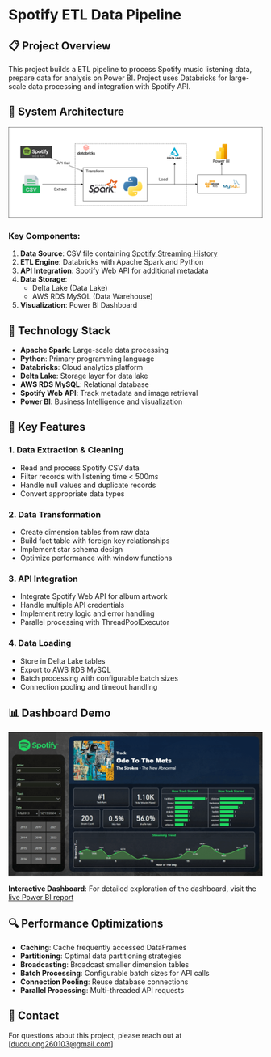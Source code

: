 # Spotify ETL Data Pipeline

## 📋 Project Overview

This project builds a ETL pipeline to process Spotify music listening data, prepare data for analysis on Power BI. Project uses Databricks for large-scale data processing and integration with Spotify API.

## 🔄 System Architecture

![Architecture Diagram](https://github.com/ducduong263/spotify_ETL/blob/main/Img/etlfw.png)

### Key Components:

1. **Data Source**: CSV file containing [Spotify Streaming History](https://mavenanalytics.io/data-playground)
2. **ETL Engine**: Databricks with Apache Spark and Python
3. **API Integration**: Spotify Web API for additional metadata
4. **Data Storage**: 
   - Delta Lake (Data Lake)
   - AWS RDS MySQL (Data Warehouse)
5. **Visualization**: Power BI Dashboard

## 🔧 Technology Stack

- **Apache Spark**: Large-scale data processing
- **Python**: Primary programming language
- **Databricks**: Cloud analytics platform
- **Delta Lake**: Storage layer for data lake
- **AWS RDS MySQL**: Relational database
- **Spotify Web API**: Track metadata and image retrieval
- **Power BI**: Business Intelligence and visualization

## 🚀 Key Features

### 1. Data Extraction & Cleaning
- Read and process Spotify CSV data
- Filter records with listening time < 500ms
- Handle null values and duplicate records
- Convert appropriate data types

### 2. Data Transformation
- Create dimension tables from raw data
- Build fact table with foreign key relationships
- Implement star schema design
- Optimize performance with window functions

### 3. API Integration
- Integrate Spotify Web API for album artwork
- Handle multiple API credentials
- Implement retry logic and error handling
- Parallel processing with ThreadPoolExecutor

### 4. Data Loading
- Store in Delta Lake tables
- Export to AWS RDS MySQL
- Batch processing with configurable batch sizes
- Connection pooling and timeout handling

## 📊 Dashboard Demo

![Dashboard Demo](https://github.com/ducduong263/spotify_ETL/blob/main/Img/dashboard.gif)

**Interactive Dashboard**: For detailed exploration of the dashboard, visit the [live Power BI report](https://app.powerbi.com/view?r=eyJrIjoiYjFlMmI4ZTQtNDk3ZS00OWFkLTg1ODctMjM3YmY1NjI2NjE3IiwidCI6Ijk4YWRhNjgwLWUzZjQtNDhjYi04ZmJiLWM4YjEwY2I5N2FlZCIsImMiOjEwfQ%3D%3D)

## 🔍 Performance Optimizations

- **Caching**: Cache frequently accessed DataFrames
- **Partitioning**: Optimal data partitioning strategies
- **Broadcasting**: Broadcast smaller dimension tables
- **Batch Processing**: Configurable batch sizes for API calls
- **Connection Pooling**: Reuse database connections
- **Parallel Processing**: Multi-threaded API requests

## 📧 Contact

For questions about this project, please reach out at [ducduong260103@gmail.com]
